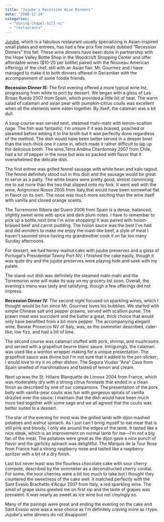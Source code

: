 ```yaml
---
title: "Jujube's Recession Wine Dinners"
date: "2008-12-24"
categories: 
  - "dining-chapel-hill-nc"
  - "restaurants"
---
```


[Jujube](http://jujuberestaurant.com), which is a fabulous restaurant usually specializing in Asian-inspired small plates and entrees, has had a few prix fixe meals dubbed “Recession Dinners” this fall. These wine dinners have been done in partnership with the Hope Valley Bottle Shop in the Woodcroft Shopping Center and offer affordable wines ($10-25 per bottle) paired with the Nouveau American offerings of the chef, still with an Asian flair. Mr. Gourmez and I have managed to make it to both dinners offered in December with the accompaniment of some foodie friends.

**Recession Dinner III:** The first evening offered a more typical wine list, progressing from white to port by dessert. We began with a glass of Las Brisas Rueda 2007 from Spain, which provided a little bit of heat. The warm salad of calamari and asian pear with pumpkin-citrus coulis was excellent when all the elements were eaten together. By itself, the calamari was a bit dull.

A soup course was served next, steamed mahi-mahi with lemon-scallion nage. The fish was fantastic; I'm unsure if it was braised, poached or steamed before adding it to the broth but it was perfectly done regardless of the method. The dish would have been better served in a deeper bowl than the inch-thick one it came in, which made it rather difficult to lap up the delicious broth. The wine,Terra Andina Chardonnay 2007 from Chile, had a lot of pepper in the nose but was so packed with flavor that it overwhelmed the delicate dish.

The first entree was grilled fennel sausage with white bean and kale ragout. The fennel definitely stood out in this dish and the sausage would be great to serve as a patty. The white beans were pretty good, almost convincing me to eat more than the two that slipped onto my fork. It went well with the wine, Avignonesi Rosso 2005 from Italy,that would have been somewhat flat in flavor on its own. The nose was much more exciting than the wine itself with vanilla and cloved orange scents.

The Torremoron Ribera del Duero 2006 from Spain is a dense, balanced, slightly sweet wine with spice and dark plum notes. I have to remember to pick up a bottle next time I'm wine shopping! It was paired with hoisin-braised beef and carrot pudding. The hoisin sauce was the best I've had and did wonders to make me enjoy the roast-like beef, a style of meat I haven't savored since having my grandmother cook it on far too many Sunday afternoons.

For dessert, we had honey-walnut cake with jujube preserves and a glass of Portugal's Presidential Tawny Port NV. I finished the cake easily, though it was quite dry and the jujube preserves were playing hide and seek with my palate.

The stand-out dish was definitely the steamed mahi-mahi and the Torremoron wine will make its way on my grocery list soon. Overall, the evening's menu was tasty and satisfying, though a few offerings did not impress.

**Recession Dinner IV:** The second night focused on sparkling wines, which I thought would be fun since Mr. Gourmez loves his bubblies. We started with simple Chinese salt and pepper prawns, served with scallion puree. The prawn meat was succulent and the batter a great, thick choice that would only have benefited from a bit more pepper. The accompanying elegant wine, Banear Prosecco NV of Italy, was, as the sommelier described, cider-like, low fizz, and had a bit of lime.

The second course was calamari stuffed with pork, shrimp, and mushrooms and served with a grapefruit beurre blanc sauce. Intriguingly, the calamari was used like a wonton wrapper making for a unique presentation. The grapefruit sauce was divine but I'm not sure that it added to the pot-sticker; I would love to try it on other dishes. The Segura Viudas “Aria” Cava from Spain smelled of marshmallows and tasted of lemon and cream.

Next up was the St. Hillaire Blanquette de Limoux 2004 from France, which was moderately dry with a strong citrus foretaste that ended in a clean finish as described by one of our companions. The presentation of the pork belly with vanilla-pear coulis was fun with gorgeous spirals of vanilla drizzled over the sauce. I maintain that the dish would have been much more tied together with some sage and we all agreed that the coulis was better suited to a dessert.

The star of the evening for most was the grilled lamb with dijon mashed potatoes and walnut spinach. As I just can't bring myself to eat meat that is still pink and bloody, I only ate around the edges of the lamb. It tasted like a nice steak, which is an improvement on normal lamb for me—I'm not a big fan of the meat. The potatoes were great as the dijon gave a nice punch of flavor and the garlicky spinach was delightful. The Marquis de la Tour Rose from France had a strong raspberry nose and tasted like a raspberry spritzer with a bit of a dry finish.

Last but never least was the flourless chocolate cake with sour cherry compote, described by the sommelier as a deconstructed cherry cordial. For some, the sour cherries were a bit too much to take but I thought they countered the sweetness of the cake well. It matched perfectly with the Sant Evasio Brachetto d'Acqui 2007 from Italy, a red sparkling wine. The smell of grape skins greeted me on first sip and the taste of grapes was prevalent. It was nearly as sweet as ice wine but not cloyingly so.

Many of the pairings were great and ending the evening on the cake and Sant Evasio wine was a wise choice as I'm definitely craving more as I type. Jujube's wine dinners do not disappoint!
